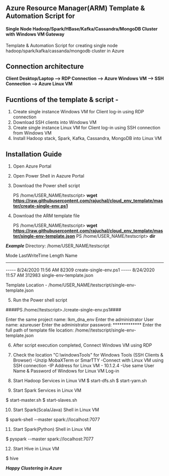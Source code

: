 ##  Azure Resource Manager(ARM) Template & Automation Script for 
####  Single Node Hadoop/Spark/HBase/Kafka/Cassandra/MongoDB Cluster with Windows VM Gateway

Template & Automation Script for creating single node hadoop/spark/kafka/cassanda/mongodb cluster in Azure

## Connection architecture

**Client Desktop/Laptop --> RDP Connection --> Azure Windows VM --> SSH Connection --> Azure Linux VM**

## Fucntions of the template & script -
1. Create single instance Windows VM for Client log-in using RDP connection
2. Download SSH clients into Windows VM
3. Create single instance Linux VM for Client log-in using SSH connection from Windows VM
4. Install Hadoop stack, Spark, Kafka, Cassandra, MongoDB into Linux VM

## Installation Guide

1. Open Azure Portal  
<html><body>
<a href="https://portal.azure.com/>
  <img src="https://aka.ms/deploytoazurebutton"/>
                                               </a></body></html>

2. Open Power Shell in Aazure Portal
3. Download the Power shell script 

    PS /home/USER_NAME/testscript> **wget https://raw.githubusercontent.com/rajuchal/cloud_env_template/master/create-single-env.ps1**

4. Download the ARM template file

    PS /home/USER_NAME/testscript> **wget  https://raw.githubusercontent.com/rajuchal/cloud_env_template/master/single-env-template.json**
    PS /home/USER_NAME/testscript> **dir**

**_Example_**
Directory: /home/USER_NAME/testscript

Mode                 LastWriteTime         Length Name
----                 -------------         ------ ----
-----           8/24/2020 11:56 AM          82309 create-single-env.ps1
-----           8/24/2020 11:57 AM         312983 single-env-template.json


Template Location - /home/USER_NAME/testscript/single-env-template.json

5. Run the Power shell script

####PS /home/<USER NAME>/testscript>./create-single-env.ps1####

Enter the same project name: lkm_dna_env
Enter the administrator User name: azureuser
Enter the administrator password: *************
Enter the full path of template file location: /home/<USER NAME>/testscript/single-env-template.json

6. After script execution completed, Connect Windows VM using RDP
7. Check the location "C:\windowsTools" for Windows Tools (SSH Clients & Browser)
   -Unzip MobaXTerm or SmarTTY
   -Connect with Linux VM using SSH connection
   -IP Address for Linux VM - 10.1.2.4
   -Use same User Name & Password of Windows for Linux VM Log-in 

8. Start Hadoop Services in Linux VM
$ start-dfs.sh
$ start-yarn.sh

9. Start Spark Services in Linux VM

$ start-master.sh
$ start-slaves.sh

10. Start Spark(Scala/Java) Shell  in Linux VM

$ spark-shell --master spark://localhost:7077

11. Start Spark(Python) Shell  in Linux VM

$ pyspark --master spark://localhost:7077

12. Start Hive  in Linux VM

$ hive


**_Happy Clustering in Azure_**


